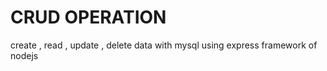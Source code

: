 # CRUD OPERATION
create , read , update , delete data with mysql using express framework of nodejs 
